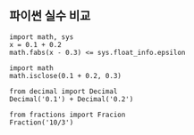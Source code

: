 ## 파이썬 실수 비교

```
import math, sys
x = 0.1 + 0.2
math.fabs(x - 0.3) <= sys.float_info.epsilon
```

```
import math
math.isclose(0.1 + 0.2, 0.3)
```

```
from decimal import Decimal
Decimal('0.1') + Decimal('0.2')
```

```
from fractions import Fracion
Fraction('10/3')
```